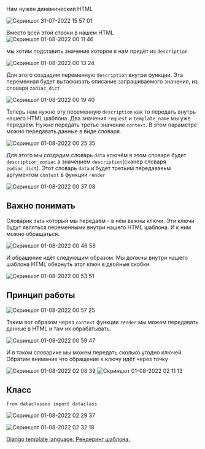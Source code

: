 
Нам нужен динамический HTML 

![Скриншот 31-07-2022 15 57 01](https://user-images.githubusercontent.com/84935915/182027508-99d583b1-985f-467e-85bd-f3004de0d66f.png)

Вместо всей этой строки в нашем HTML
![Скриншот 01-08-2022 00 11 46](https://user-images.githubusercontent.com/84935915/182045506-0e73e32c-078d-4d9c-955d-825b3dd2f63f.png)

мы хотим подставить значение которое к нам придёт из `description`

![Скриншот 01-08-2022 00 13 24](https://user-images.githubusercontent.com/84935915/182045558-a1ce1f47-b8d0-47ff-9888-8499aed08951.png)

Для этого создадим переменную `description` внутри функции. Эта переменная будет вытаскивать описание запрашиваемого значения, из словаря `zodiac_dict`

![Скриншот 01-08-2022 00 19 40](https://user-images.githubusercontent.com/84935915/182045786-8be5d166-6e50-4e56-b535-0000a7c8bdf6.png)

Теперь нам нужно эту переменную `description` как то передать внутрь нашего HTML шаблона.
Два значения `request` и `template_name` мы уже передаём. Нужно передать третье значение `context`. В этом параметре можно передавать данные в виде словаря.

![Скриншот 01-08-2022 00 25 35](https://user-images.githubusercontent.com/84935915/182045982-cc6455de-a9f0-414a-8fb1-cd25d0dd2a21.png)

Для этого мы создадим словарь `data` ключём в этом словаре будет `description_zodiac` а значением `description`(сканер словаря `zodiac_dict`).
Этот словарь `data` и будет третьим передаваеьм аргументом `context` в функции `render`

![Скриншот 01-08-2022 00 37 08](https://user-images.githubusercontent.com/84935915/182046453-f83b76f6-1637-4e54-be13-f1e8f094792b.png)


## Важно понимать
Словарик `data` который мы передаём - в нём важны ключи. Эти ключи будут являться переменными внутри нашего HTML шаблона. И к ним можно обращаться.

![Скриншот 01-08-2022 00 46 58](https://user-images.githubusercontent.com/84935915/182046628-49e11e73-532f-4793-a97f-95f5aee7eb1b.png)

И обращение идёт следующим образом. Мы должны внутри нашего шаблона HTML обернуть этот ключ в двойные скобки

![Скриншот 01-08-2022 00 53 51](https://user-images.githubusercontent.com/84935915/182046841-c197e122-5263-4578-9fbc-6bc028dbbe76.png)

## Принцип работы

![Скриншот 01-08-2022 00 57 25](https://user-images.githubusercontent.com/84935915/182046946-ee62efcb-257d-4ba5-b467-e41a2c9b2969.png)

Таким вот образом через `context` функции `render` мы можем передавать данные в HTML и там их обрабатывать.

![Скриншот 01-08-2022 00 59 47](https://user-images.githubusercontent.com/84935915/182046999-4708d267-fe03-4eab-a93c-0e136f4ff12d.png)

И в таком словарике мы можем передать сколько угодно ключей.
Обратим внимание что обращение к ключу идёт через точку

![Скриншот 01-08-2022 02 08 39](https://user-images.githubusercontent.com/84935915/182049074-caab4dcf-9d5a-493b-a768-5ca7cc8a3bdd.png)
![Скриншот 01-08-2022 02 11 13](https://user-images.githubusercontent.com/84935915/182049092-f9fa68a6-6126-4b70-b322-2468980eecbc.png)

## Класс

`from dataclasses import dataclass`

![Скриншот 01-08-2022 02 29 37](https://user-images.githubusercontent.com/84935915/182049733-2a6adce6-d851-4888-bd87-ab7e1c83bf41.png)

![Скриншот 01-08-2022 02 32 18](https://user-images.githubusercontent.com/84935915/182049850-ca4f2694-5cfa-400a-bddc-ee79ce2fdc75.png)



[Django template language. Рендеринг шаблона.](https://www.youtube.com/watch?v=PoRFOkIQlHQ&list=PLQAt0m1f9OHvGM7Y7jAQP8TKbBd3up4K2&index=22)
